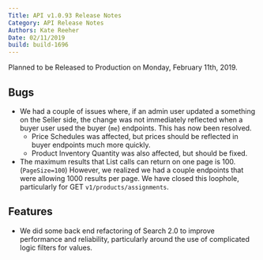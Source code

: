 ```yaml
---
Title: API v1.0.93 Release Notes
Category: API Release Notes
Authors: Kate Reeher
Date: 02/11/2019
build: build-1696
---
```


Planned to be Released to Production on Monday, February 11th, 2019.

## Bugs

- We had a couple of issues where, if an admin user updated a something on the Seller side, the change was not immediately reflected when a buyer user used the buyer (`me`) endpoints. This has now been resolved.
    + Price Schedules was affected, but prices should be reflected in buyer endpoints much more quickly.
    + Product Inventory Quantity was also affected, but should be fixed.
- The maximum results that List calls can return on one page is 100. (`PageSize=100`) However, we realized we had a couple endpoints that were allowing 1000 results per page. We have closed this loophole, particularly for GET `v1/products/assignments`. 

## Features

- We did some back end refactoring of Search 2.0 to improve performance and reliability, particularly around the use of complicated logic filters for values.

